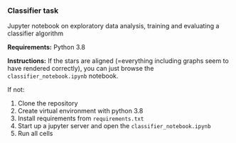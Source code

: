 ### Classifier task

Jupyter notebook on exploratory data analysis, training and evaluating a classifier algorithm

__Requirements:__
Python 3.8

__Instructions:__
If the stars are aligned (=everything including graphs seem to have rendered correctly), you can just browse the `classifier_notebook.ipynb` notebook.

If not:
1. Clone the repository
2. Create virtual environment with python 3.8
3. Install requirements from `requirements.txt`
4. Start up a jupyter server and open the `classifier_notebook.ipynb`
5. Run all cells
